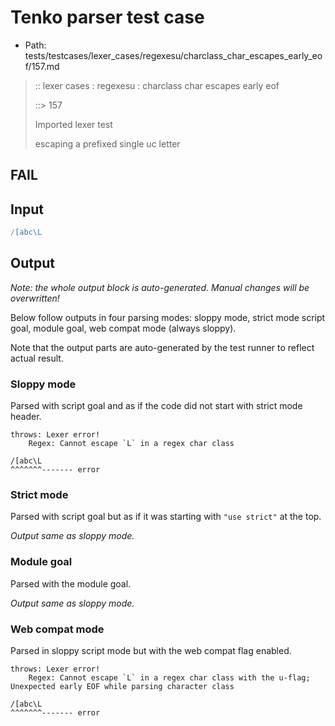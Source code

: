 # Tenko parser test case

- Path: tests/testcases/lexer_cases/regexesu/charclass_char_escapes_early_eof/157.md

> :: lexer cases : regexesu : charclass char escapes early eof
>
> ::> 157
>
> Imported lexer test
>
> escaping a prefixed single uc letter

## FAIL

## Input

`````js
/[abc\L
`````

## Output

_Note: the whole output block is auto-generated. Manual changes will be overwritten!_

Below follow outputs in four parsing modes: sloppy mode, strict mode script goal, module goal, web compat mode (always sloppy).

Note that the output parts are auto-generated by the test runner to reflect actual result.

### Sloppy mode

Parsed with script goal and as if the code did not start with strict mode header.

`````
throws: Lexer error!
    Regex: Cannot escape `L` in a regex char class

/[abc\L
^^^^^^^------- error
`````

### Strict mode

Parsed with script goal but as if it was starting with `"use strict"` at the top.

_Output same as sloppy mode._

### Module goal

Parsed with the module goal.

_Output same as sloppy mode._

### Web compat mode

Parsed in sloppy script mode but with the web compat flag enabled.

`````
throws: Lexer error!
    Regex: Cannot escape `L` in a regex char class with the u-flag; Unexpected early EOF while parsing character class

/[abc\L
^^^^^^^------- error
`````

